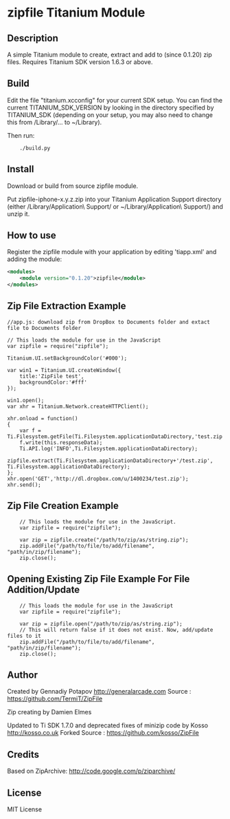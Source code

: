 # zipfile Titanium Module

## Description

A simple Titanium module to create, extract and add to (since 0.1.20) zip files. Requires Titanium SDK version 1.6.3 or above.
	
## Build

Edit the file "titanium.xcconfig" for your current SDK setup. You can find the current TITANIUM_SDK_VERSION by looking in the directory specified by TITANIUM_SDK (depending on your setup, you may also need to change this from /Library/… to ~/Library).


Then run:
```
	./build.py
```

## Install

Download or build from source zipfile module.

Put zipfile-iphone-x.y.z.zip into your Titanium Application Support directory (either /Library/Application\ Support/ or ~/Library/Application\ Support/) and unzip it.

## How to use

Register the zipfile module with your application by editing 'tiapp.xml' and adding the module:

```xml
<modules>
	<module version="0.1.20">zipfile</module>
</modules>
```

## Zip File Extraction Example

	//app.js: download zip from DropBox to Documents folder and extact file to Documents folder

	// This loads the module for use in the JavaScript
	var zipfile = require("zipfile");

	Titanium.UI.setBackgroundColor('#000');

	var win1 = Titanium.UI.createWindow({  
	    title:'ZipFile test',
	    backgroundColor:'#fff'
	});

	win1.open();
	var xhr = Titanium.Network.createHTTPClient();

	xhr.onload = function()
	{
		var f = Ti.Filesystem.getFile(Ti.Filesystem.applicationDataDirectory,'test.zip');
		f.write(this.responseData);
		Ti.API.log('INFO',Ti.Filesystem.applicationDataDirectory);
		zipfile.extract(Ti.Filesystem.applicationDataDirectory+'/test.zip', Ti.Filesystem.applicationDataDirectory);
	};
	xhr.open('GET','http://dl.dropbox.com/u/1400234/test.zip');
	xhr.send();

## Zip File Creation Example

		// This loads the module for use in the JavaScript.
		var zipfile = require("zipfile");

        var zip = zipfile.create("/path/to/zip/as/string.zip");
        zip.addFile("/path/to/file/to/add/filename", "path/in/zip/filename");
        zip.close();

## Opening Existing Zip File Example For File Addition/Update

		// This loads the module for use in the JavaScript
		var zipfile = require("zipfile");

        var zip = zipfile.open("/path/to/zip/as/string.zip");
        // This will return false if it does not exist. Now, add/update files to it
        zip.addFile("/path/to/file/to/add/filename", "path/in/zip/filename");
        zip.close();

## Author

Created by Gennadiy Potapov 
http://generalarcade.com 
Source : https://github.com/TermiT/ZipFile 

Zip creating by Damien Elmes

Updated to Ti SDK 1.7.0 and deprecated fixes of minizip code by Kosso 
http://kosso.co.uk 
Forked Source : https://github.com/kosso/ZipFile 

## Credits

Based on ZipArchive: http://code.google.com/p/ziparchive/ 


## License

MIT License
